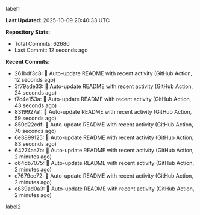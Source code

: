 
label1 
<!-- ACTIVITY_START -->
**Last Updated:** 2025-10-09 20:40:33 UTC

**Repository Stats:**
- Total Commits: 62680
- Last Commit: 12 seconds ago

**Recent Commits:**
- 261bdf3c8: 🤖 Auto-update README with recent activity (GitHub Action, 12 seconds ago)
- 3f79ade33: 🤖 Auto-update README with recent activity (GitHub Action, 24 seconds ago)
- f7c4e153a: 🤖 Auto-update README with recent activity (GitHub Action, 43 seconds ago)
- 8319927a1: 🤖 Auto-update README with recent activity (GitHub Action, 59 seconds ago)
- 850d22cdf: 🤖 Auto-update README with recent activity (GitHub Action, 70 seconds ago)
- 6e3899125: 🤖 Auto-update README with recent activity (GitHub Action, 83 seconds ago)
- 64274aa7b: 🤖 Auto-update README with recent activity (GitHub Action, 2 minutes ago)
- c64db7075: 🤖 Auto-update README with recent activity (GitHub Action, 2 minutes ago)
- c7679ce72: 🤖 Auto-update README with recent activity (GitHub Action, 2 minutes ago)
- c839ad0a3: 🤖 Auto-update README with recent activity (GitHub Action, 2 minutes ago)
<!-- ACTIVITY_END -->

label2
